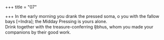 +++
title = "07"

+++
In the early morning you drank the pressed soma, o you with the fallow  bays [=Indra]; the Midday Pressing is yours alone.  
Drink together with the treasure-conferring R̥bhus, whom you made  your companions by their good work.  